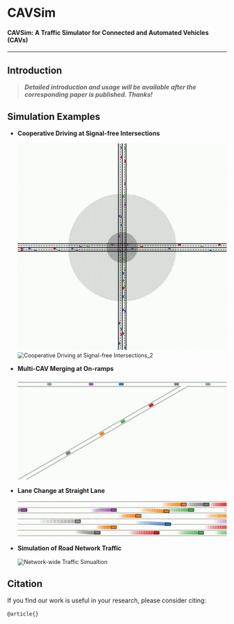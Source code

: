 # CAVSim

#### CAVSim: A Traffic Simulator for Connected and Automated Vehicles (CAVs)
---


## Introduction
> ***Detailed introduction and usage will be available after the corresponding paper is published. Thanks!***



## Simulation Examples

+ **Cooperative Driving at Signal-free Intersections**

  <img src="Visualization\Cooperative Driving at Signal-free Intersections_1.gif" alt="Cooperative Driving at Signal-free Intersections_1" style="zoom:80%;" />

 
  <img src="Visualization\Cooperative Driving at Signal-free Intersections_2.gif" alt="Cooperative Driving at Signal-free Intersections_2" style="zoom:90%;" />

  
  

+ **Multi-CAV Merging at On-ramps**

  <img src="Visualization\Multi-CAV Merging at On-ramps.gif" alt="Multi-CAV Merging at On-ramps" style="zoom:80%;" />

  

  

+ **Lane Change at Straight Lane**


  <img src="Visualization\Straight Lane.gif" alt="Straight Lane" style="zoom:80%;" />

  

+ **Simulation of Road Network Traffic**


  <img src="Visualization\Network-wide Traffic Simualtion.gif" alt="Network-wide Traffic Simualtion" style="zoom:90%;" />

  

  
## Citation
If you find our work is useful in your research, please consider citing:
```
@article{}
```
